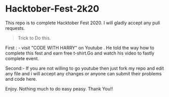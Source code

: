 # Hacktober-Fest-2k20
This repo is to complete Hacktober Fest 2020. I will gladly accept any pull requests.

> Trick to Do this.

First : - 
visit "CODE WITH HARRY" on Youtube . He told the way how to complete this fest and earn free t-shirt.Go and watch his video to fastly complete event.

Second:-
If you are not willing to go youtube then just fork my repo and edit any file and i will accept any changes or anyone can submit their problems and code here.

Enjoy.
Nothing much to do easy peasy.
   Thank You!!
